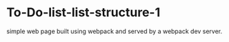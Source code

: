 # To-Do-list-list-structure-1
simple web page built using webpack and served by a webpack dev server.
